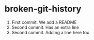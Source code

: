 # broken-git-history

1. First commit. We add a README
2. Second commit. Has an extra line
3. Second commit. Adding a line here too
